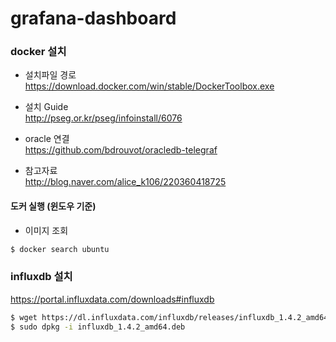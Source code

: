 # grafana-dashboard

### docker 설치
- 설치파일 경로 <br>
https://download.docker.com/win/stable/DockerToolbox.exe

- 설치 Guide <br>
http://pseg.or.kr/pseg/infoinstall/6076

- oracle 연결 <br>
https://github.com/bdrouvot/oracledb-telegraf

- 참고자료<br>
http://blog.naver.com/alice_k106/220360418725

#### 도커 실행 (윈도우 기준)
- 이미지 조회    
``` bash
$ docker search ubuntu
```

### influxdb 설치
https://portal.influxdata.com/downloads#influxdb
``` bash
$ wget https://dl.influxdata.com/influxdb/releases/influxdb_1.4.2_amd64.deb
$ sudo dpkg -i influxdb_1.4.2_amd64.deb
```
